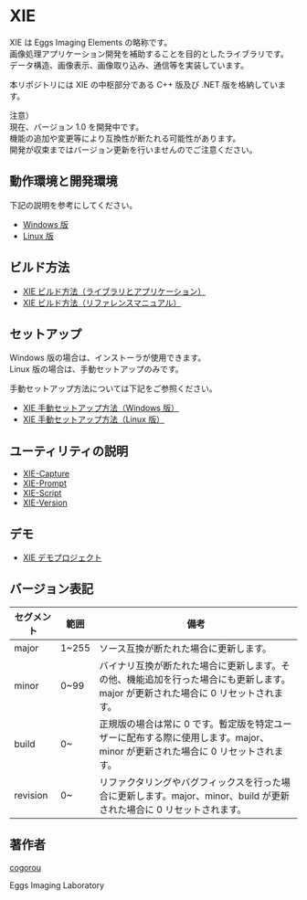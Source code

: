 XIE
===

XIE は Eggs Imaging Elements の略称です。  
画像処理アプリケーション開発を補助することを目的としたライブラリです。  
データ構造、画像表示、画像取り込み、通信等を実装しています。  

本リポジトリには XIE の中枢部分である C++ 版及び .NET 版を格納しています。  

注意）  
現在、バージョン 1.0 を開発中です。  
機能の追加や変更等により互換性が断たれる可能性があります。  
開発が収束まではバージョン更新を行いませんのでご注意ください。  

## 動作環境と開発環境

下記の説明を参考にしてください。  

- [Windows 版](doc/tech/README-Windows.md)  
- [Linux 版](doc/tech/README-Linux.md)  

## ビルド方法

- [XIE ビルド方法（ライブラリとアプリケーション）](build/README.md)
- [XIE ビルド方法（リファレンスマニュアル）](doc/README.md)

## セットアップ

Windows 版の場合は、インストーラが使用できます。  
Linux 版の場合は、手動セットアップのみです。  

手動セットアップ方法については下記をご参照ください。  

- [XIE 手動セットアップ方法（Windows 版）](doc/tech/README-Windows-Setup.md)
- [XIE 手動セットアップ方法（Linux 版）](doc/tech/README-Linux-Setup.md)

## ユーティリティの説明
- [XIE-Capture](doc/app/XIEcapture/README.md)  
- [XIE-Prompt](doc/app/XIEprompt/README.md)  
- [XIE-Script](doc/app/XIEscript/README.md)  
- [XIE-Version](doc/app/XIEversion/README.md)  

## デモ
- [XIE デモプロジェクト](demo/README.md)

## バージョン表記

|セグメント|範囲|備考|  
|----------|----|----|  
|major|1~255|ソース互換が断たれた場合に更新します。|  
|minor|0~99|バイナリ互換が断たれた場合に更新します。その他、機能追加を行った場合にも更新します。major が更新された場合に 0 リセットされます。|  
|build|0~|正規版の場合は常に 0 です。暫定版を特定ユーザーに配布する際に使用します。major、minor が更新された場合に 0 リセットされます。|  
|revision|0~|リファクタリングやバグフィックスを行った場合に更新します。major、minor、build が更新された場合に 0 リセットされます。|  


## 著作者

[cogorou](https://github.com/cogorou)

Eggs Imaging Laboratory
